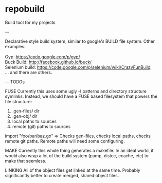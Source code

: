 repobuild
==========

Build tool for my projects

--

Declarative style build system, similar to google's BUILD file system. Other examples:<br/>
<br/>
Gyp: https://code.google.com/p/gyp/<br/>
Buck Build: http://facebook.github.io/buck/<br/>
Selenium build: https://code.google.com/p/selenium/wiki/CrazyFunBuild<br/>
... and there are others.


--
TODOs

FUSE
Currently this uses some ugly -I patterns and directory structure symlinks. Instead, we should have a FUSE based filesystem that powers the file structure:
1) .gen-files/ dir
2) .gen-obj/ dir
3) local paths to sources
4) remote (git) paths to sources

import "foo/bar/baz.go" => Checks gen-files, checks local paths, checks remote git paths.
Remote paths will need some configuring.

MAKE
Currently this whole thing generates a makefile. In an ideal world, it would also wrap a lot of the build system (pump, distcc, ccache, etc) to make that seemless.

LINKING
All of the object files get linked at the same time. Probably significantly better to create merged, shared object files.
